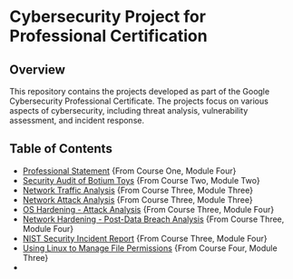 # Cybersecurity Project for Professional Certification

## Overview
This repository contains the projects developed as part of the Google Cybersecurity Professional Certificate. The projects focus on various aspects of cybersecurity, including threat analysis, vulnerability assessment, and incident response.

## Table of Contents
- [Professional Statement](ProfessionalStatement.md) {From Course One, Module Four}
- [Security Audit of Botium Toys](SecAudit.md) {From Course Two, Module Two}
- [Network Traffic Analysis](NetworkAnalysis.md) {From Course Three, Module Three}
- [Network Attack Analysis](NetworkAttackAnalysis.md) {From Course Three, Module Three}
- [OS Hardening - Attack Analysis](OSHardening.md) {From Course Three, Module Four}
- [Network Hardening - Post-Data Breach Analysis](NetworkHardening.md) {From Course Three, Module Four}
- [NIST Security Incident Report](NIST_Framework.md) {From Course Three, Module Four}
- [Using Linux to Manage File Permissions](LinuxPermissions.md) {From Course Four, Module Three}
- 
